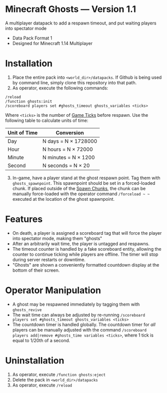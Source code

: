 # Minecraft Ghosts — Version 1.1
A multiplayer datapack to add a respawn timeout, and put waiting players into spectator mode

* Data Pack Format 1
* Designed for Minecraft 1.14 Multiplayer

# Installation
1. Place the entire pack into `<world_dir>/datapacks`. If Github is being used by command line, simply clone this repository into that path.
2. As operator, execute the following commands:
```
/reload
/function ghosts:init
/scoreboard players set #ghosts_timeout ghosts_variables <ticks>
```
Where `<ticks>` is the number of [Game Ticks](https://minecraft.gamepedia.com/Tick#Game_tick) before respawn. Use the following table to calculate units of time:

| Unit of Time | Conversion           |
| ------------ | -------------------- |
| Day          | N days = N × 1728000 |
| Hour         | N hours = N × 72000  |
| Minute       | N minutes = N × 1200 |
| Second       | N seconds = N × 20   |

3. In-game, have a player stand at the ghost respawn point. Tag them with `ghosts_spawnpoint`. This spawnpoint should be set in a forced-loaded chunk. If placed outside of the [Spawn Chunks](https://minecraft.gamepedia.com/Spawn_chunk), the chunk can be manually force-loaded with the operator command `/forceload ~ ~` executed at the location of the ghost spawnpoint.

# Features
* On death, a player is assigned a scoreboard tag that will force the player into spectator mode, making them "ghosts"
* After an arbitrarily wait time, the player is untagged and respawns.
* The timeout counter is handled by a fake scoreboard entity, allowing the counter to continue ticking while players are offline. The timer will stop during server restarts or downtime. 
* "Ghosts" are shown a conveniently formatted countdown display at the bottom of their screen.

# Operator Manipulation
* A ghost may be respawned immediately by tagging them with `ghosts_revive`
* The wait time can always be adjusted by re-running `/scoreboard players set #ghosts_timeout ghosts_variables <ticks>`
* The countdown timer is handled globally. The countdown timer for *all* players can be manually adjusted with the command `/scoreboard players add|remove #ghosts_time variables <ticks>`, where 1 tick is equal to 1/20th of a second.

# Uninstallation
1. As operator, execute `/function ghosts:eject`
2. Delete the pack in `<world_dir>/datapacks`
3. As operator, execute `/reload`
